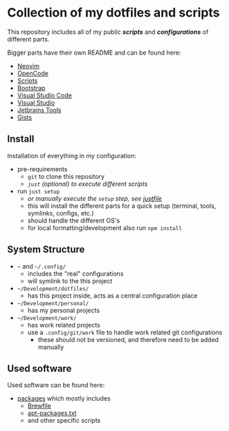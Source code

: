# Collection of my dotfiles and scripts

This repository includes all of my public _**scripts**_
and _**configurations**_ of different parts.

Bigger parts have their own README and can be found here:

- [Neovim](./config/nvim/README.md)
- [OpenCode](./config/opencode/README.md)
- [Scripts](./scripts/README.md)
- [Bootstrap](./bootstrap/README.md)
- [Visual Studio Code](./config/vscode/README.md)
- [Visual Studio](./config/visual-studio/README.md)
- [Jetbrains Tools](./config/jetbrains/README.md)
- [Gists](https://gist.github.com/eckon)

## Install

Installation of everything in my configuration:

- pre-requirements
  - `git` to clone this repository
  - _`just` (optional) to execute different scripts_
- run `just setup`
  - _or manually execute the `setup` step, see [justfile](./justfile)_
  - this will install the different parts for a quick setup (terminal, tools, symlinks, configs, etc.)
  - should handle the different OS's
  - for local formatting/development also run `npm install`

## System Structure

- `~` and `~/.config/`
  - includes the "real" configurations
  - will symlink to the this project
- `~/Development/dotfiles/`
  - has this project inside, acts as a central configuration place
- `~/Development/personal/`
  - has my personal projects
- `~/Development/work/`
  - has work related projects
  - use a `.config/git/work` file to handle work related git configurations
    - these should not be versioned, and therefore need to be added manually

## Used software

Used software can be found here:

- [packages](./bootstrap/packages/) which mostly includes
  - [Brewfile](./bootstrap/packages/Brewfile)
  - [apt-packages.txt](./bootstrap/packages/apt-packages.txt)
  - and other specific scripts
